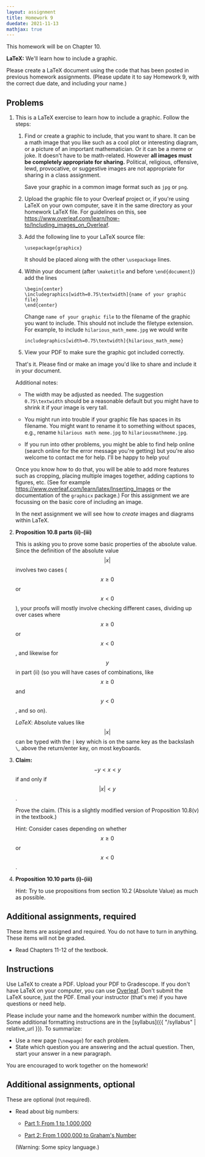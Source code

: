 ```yaml
---
layout: assignment
title: Homework 9
duedate: 2021-11-13
mathjax: true
---
```




This homework will be on Chapter 10.

**LaTeX:** We'll learn how to include a graphic.

Please create a LaTeX document using the code
that has been posted in previous homework assignments.
(Please update it to say Homework 9, with the correct due date,
and including your name.)



## Problems


1.  This is a LaTeX exercise to learn how to include a graphic. Follow the steps:
    
    1.  Find or create a graphic to include, that you want to share.
        It can be a math image that you like such as a cool plot or interesting diagram,
        or a picture of an important mathematician.
        Or it can be a meme or joke.
        It doesn't have to be math-related.
        However **all images must be completely appropriate for sharing.**
        Political, religious, offensive, lewd, provocative, or suggestive images are not appropriate
        for sharing in a class assignment.
        
        Save your graphic in a common image format such as `jpg` or `png`.
    
    2.  Upload the graphic file to your Overleaf project or, if you're using LaTeX on
        your own computer, save it in the same directory as your homework LaTeX file.
        For guidelines on this, see <https://www.overleaf.com/learn/how-to/Including_images_on_Overleaf>.
    
    3.  Add the following line to your LaTeX source file:
        
        `\usepackage{graphicx}`
        
        It should be placed along with the other `\usepackage` lines.
    
    4.  Within your document (after `\maketitle` and before `\end{document}`)
        add the lines
        
        ```
        \begin{center}
        \includegraphics[width=0.75\textwidth]{name of your graphic file}
        \end{center}
        ```
        
        Change `name of your graphic file` to the filename of the graphic you want to include.
        This should not include the filetype extension.
        For example, to include `hilarious_math_meme.jpg` we would write
        
        `includegraphics[width=0.75\textwidth]{hilarious_math_meme}`
    
    5.  View your PDF to make sure the graphic got included correctly.
        
    That's it.
    Please find or make an image you'd like to share and include it in your document.
    
    Additional notes:
    
    + The width may be adjusted as needed.
      The suggestion `0.75\textwidth` should be a reasonable default but you might have
      to shrink it if your image is very tall.
    
    + You might run into trouble if your graphic file has spaces in its filename.
      You might want to rename it to something without spaces, e.g.,
      rename `hilarious math meme.jpg` to `hilariousmathmeme.jpg`.
    
    + If you run into other problems,
      you might be able to find help online
      (search online for the error message you're getting)
      but you're also welcome to contact me for help.
      I'll be happy to help you!
    
    Once you know how to do that, you will be able to add more features
    such as cropping, placing multiple images together, adding captions to figures, etc.
    (See for example <https://www.overleaf.com/learn/latex/Inserting_Images>
    or the documentation of the `graphicx` package.)
    For this assignment we are focussing on the basic core of including an image.
    
    In the next assignment we will see how to *create* images and diagrams within LaTeX.
    
    
2.  **Proposition 10.8 parts (ii)-(iii)**
    
    This is asking you to prove some basic properties of the absolute value.
    Since the definition of the absolute value $$|x|$$ involves two cases ($$x \geq 0$$ or $$x < 0$$),
    your proofs will mostly involve checking different cases,
    dividing up over cases where $$x \geq 0$$ or $$x < 0$$, and likewise for $$y$$ in part (ii)
    (so you will have cases of combinations, like $$x \geq 0$$ and $$y < 0$$, and so on).
    
    *LaTeX*: Absolute values like $$|x|$$ can be typed with the `|` key which
    is on the same key as the backslash `\`, above the return/enter key, on most keyboards.


3.  **Claim:** $$-y < x < y$$ if and only if $$\lvert x \rvert < y$$.
    
    Prove the claim.
    (This is a slightly modified version of Proposition 10.8(v) in the textbook.)
    
    Hint: Consider cases depending on whether $$x \geq 0$$ or $$x < 0$$.


4.  **Proposition 10.10 parts (i)-(iii)**
    
    Hint: Try to use propositions from section 10.2 (Absolute Value) as much as possible.


##  Additional assignments, required

These items are assigned and required.
You do not have to turn in anything.
These items will not be graded.

+   Read Chapters 11-12 of the textbook.



## Instructions

Use LaTeX to create a PDF. Upload your PDF to Gradescope.
If you don't have LaTeX on your computer, you can use [Overleaf](https://overleaf.com).
Don't submit the LaTeX source, just the PDF.
Email your instructor (that's me) if you have questions or need help.

Please include your name and the homework number within the document.
Some additional formatting instructions are in the
[syllabus]({{ "/syllabus" | relative_url }}).
To summarize:

+ Use a new page (`\newpage`) for each problem.
+ State which question you are answering and the actual question.
  Then, start your answer in a new paragraph.

You are encouraged to work together on the homework!


## Additional assignments, optional

These are optional (not required).

+ Read about big numbers:
  
  + [Part 1: From 1 to 1,000,000](https://waitbutwhy.com/2014/11/from-1-to-1000000.html)
  
  + [Part 2: From 1,000,000 to Graham's Number](https://waitbutwhy.com/2014/11/1000000-grahams-number.html)
  
  (Warning: Some spicy language.)

